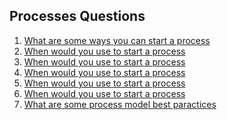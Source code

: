 ## Processes Questions

1. [What are some ways you can start a process](../ProcessModels/StartAProcess/README.md)
2. [When would you use     to start a process]()
3. [When would you use     to start a process]()
4. [When would you use     to start a process]()
5. [When would you use     to start a process]()
6. [When would you use     to start a process]()
7. [What are some process model best paractices](../ProcessModels/README.md)